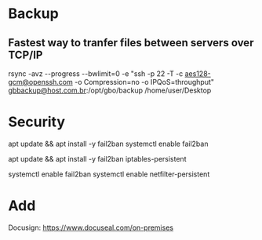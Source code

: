 
# Backup

## Fastest way to tranfer files between servers over TCP/IP

rsync -avz --progress --bwlimit=0 -e "ssh -p 22 -T -c aes128-gcm@openssh.com -o Compression=no -o IPQoS=throughput" gbbackup@host.com.br:/opt/gbo/backup /home/user/Desktop


# Security
apt update && apt install -y fail2ban 
systemctl enable fail2ban


apt update && apt install -y fail2ban iptables-persistent

systemctl enable fail2ban
systemctl enable netfilter-persistent

# Add
Docusign: https://www.docuseal.com/on-premises